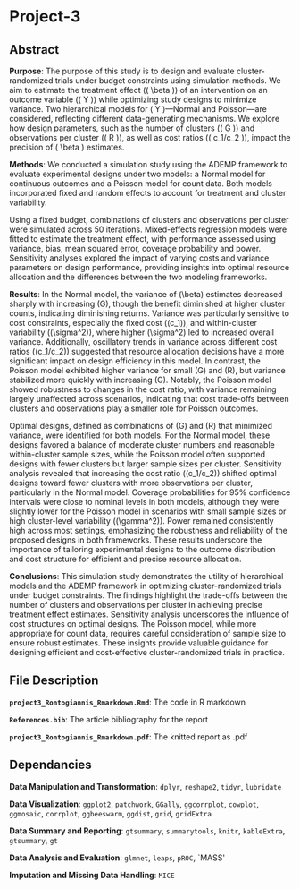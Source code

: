 # Project-3

## Abstract

 **Purpose**: The purpose of this study is to design and evaluate cluster-randomized trials under budget constraints using simulation methods. We aim to estimate the treatment effect (\( \beta \)) of an intervention on an outcome variable (\( Y \)) while optimizing study designs to minimize variance. Two hierarchical models for \( Y \)—Normal and Poisson—are considered, reflecting different data-generating mechanisms. We explore how design parameters, such as the number of clusters (\( G \)) and observations per cluster (\( R \)), as well as cost ratios (\( c_1/c_2 \)), impact the precision of \( \beta \) estimates.

  **Methods**: We conducted a simulation study using the ADEMP framework to evaluate experimental designs under two models: a Normal model for continuous outcomes and a Poisson model for count data. Both models incorporated fixed and random effects to account for treatment and cluster variability.

  Using a fixed budget, combinations of clusters and observations per cluster were simulated across 50 iterations. Mixed-effects regression models were fitted to estimate the treatment effect, with performance assessed using variance, bias, mean squared error, coverage probability and power. Sensitivity analyses explored the impact of varying costs and variance parameters on design performance, providing insights into optimal resource allocation and the differences between the two modeling frameworks.
  
  **Results**: In the Normal model, the variance of \(\beta\) estimates decreased sharply with increasing \(G\), though the benefit diminished at higher cluster counts, indicating diminishing returns. Variance was particularly sensitive to cost constraints, especially the fixed cost (\(c_1\)), and within-cluster variability (\(\sigma^2\)), where higher \(\sigma^2\) led to increased overall variance. Additionally, oscillatory trends in variance across different cost ratios (\(c_1/c_2\)) suggested that resource allocation decisions have a more significant impact on design efficiency in this model. In contrast, the Poisson model exhibited higher variance for small \(G\) and \(R\), but variance stabilized more quickly with increasing \(G\). Notably, the Poisson model showed robustness to changes in the cost ratio, with variance remaining largely unaffected across scenarios, indicating that cost trade-offs between clusters and observations play a smaller role for Poisson outcomes.

  Optimal designs, defined as combinations of \(G\) and \(R\) that minimized variance, were identified for both models. For the Normal model, these designs favored a balance of moderate cluster numbers and reasonable within-cluster sample sizes, while the Poisson model often supported designs with fewer clusters but larger sample sizes per cluster. Sensitivity analysis revealed that increasing the cost ratio (\(c_1/c_2\)) shifted optimal designs toward fewer clusters with more observations per cluster, particularly in the Normal model. Coverage probabilities for 95% confidence intervals were close to nominal levels in both models, although they were slightly lower for the Poisson model in scenarios with small sample sizes or high cluster-level variability (\(\gamma^2\)). Power remained consistently high across most settings, emphasizing the robustness and reliability of the proposed designs in both frameworks. These results underscore the importance of tailoring experimental designs to the outcome distribution and cost structure for efficient and precise resource allocation.
  
  **Conclusions**: This simulation study demonstrates the utility of hierarchical models and the ADEMP framework in optimizing cluster-randomized trials under budget constraints. The findings highlight the trade-offs between the number of clusters and observations per cluster in achieving precise treatment effect estimates. Sensitivity analysis underscores the influence of cost structures on optimal designs. The Poisson model, while more appropriate for count data, requires careful consideration of sample size to ensure robust estimates. These insights provide valuable guidance for designing efficient and cost-effective cluster-randomized trials in practice.

## File Description

**`project3_Rontogiannis_Rmarkdown.Rmd`**: The code in R markdown

**`References.bib`**: The article bibliography for the report

**`project3_Rontogiannis_Rmarkdown.pdf`**: The knitted report as .pdf

## Dependancies

**Data Manipulation and Transformation**: `dplyr`, `reshape2`, `tidyr`, `lubridate`

**Data Visualization**: `ggplot2`, `patchwork`, `GGally`, `ggcorrplot`, `cowplot`, `ggmosaic`, `corrplot`, `ggbeeswarm`, `ggdist`, `grid`, `gridExtra`

**Data Summary and Reporting**: `gtsummary`, `summarytools`, `knitr`, `kableExtra`, `gtsummary`, `gt`

**Data Analysis and Evaluation**: `glmnet`, `leaps`, `pROC`, `MASS'

**Imputation and Missing Data Handling**: `MICE`


